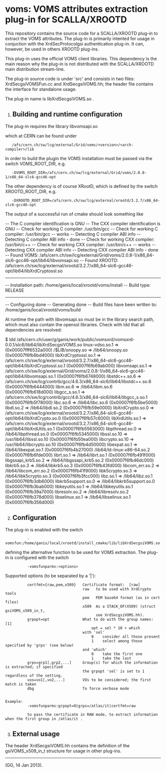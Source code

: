 
  voms: VOMS attributes extraction plug-in for SCALLA/XROOTD
  ==========================================================


  This repository contains the source code for a SCALLA/XROOTD plug-in to extract
  the VOMS attributes. The plug-in is primarily intented for usage in conjuction
  with the XrdSecProtocolgsi authentication plug-in. It can, however, be used in
  others XROOTD plug-ins.

  This plug-in uses the official VOMS client libraries. This dependency is the main
  reason why the plug-in is not distributed with the SCALLA/XROOTD main distribution
  stream-line.

  The plug-in source code is under 'src' and consists in two files: XrdSecgsiVOMSFun.cc
  and XrdSecgsiVOMS.hh; the header file contains the interface for standalone usage.  

  The plug-in name is libXrdSecgsiVOMS.so .

  
  1. Building and runtime configuration
     ----------------------------------
  
  The plug-in requires the library 
                                           libvomsapi.so
                                           
  which at CERN can be found under
  
       /afs/cern.ch/sw/lcg/external/Grid/voms/<version>/<arch-compiler>/lib

  In order to build the plugin the VOMS installation must be passed via the switch
  VOMS_ROOT_DIR, e.g.
  
       -DVOMS_ROOT_DIR=/afs/cern.ch/sw/lcg/external/Grid/voms/2.0.8-1/x86_64-slc6-gcc46-opt

  The other dependency is of course XRootD, which is defined by the switch XROOTD_ROOT_DIR, e.g.
  
       -DXROOTD_ROOT_DIR=/afs/cern.ch/sw/lcg/external/xrootd/3.2.7/x86_64-slc6-gcc46-opt
          
  The output of a successful run of cmake should look something like
  
-- The C compiler identification is GNU
-- The CXX compiler identification is GNU
-- Check for working C compiler: /usr/bin/gcc
-- Check for working C compiler: /usr/bin/gcc -- works
-- Detecting C compiler ABI info
-- Detecting C compiler ABI info - done
-- Check for working CXX compiler: /usr/bin/c++
-- Check for working CXX compiler: /usr/bin/c++ -- works
-- Detecting CXX compiler ABI info
-- Detecting CXX compiler ABI info - done
-- Found VOMS: /afs/cern.ch/sw/lcg/external/Grid/voms/2.0.8-1/x86_64-slc6-gcc46-opt/lib64/libvomsapi.so 
-- Found XROOTD: /afs/cern.ch/sw/lcg/external/xrootd/3.2.7/x86_64-slc6-gcc46-opt/lib64/libXrdCryptossl.so 
-- ----------------------------------------
-- Installation path: /home/ganis/local/xrootd/voms/install
-- Build type:        RELEASE
-- ----------------------------------------
-- Configuring done
-- Generating done
-- Build files have been written to: /home/ganis/local/xrootd/voms/build
    
  
  At runtime the path with libvomsapi.so must be in the library search path, which must
  also contain the openssl libraries.
  Check with ldd that all dependencies are resolved:

 $ ldd /afs/cern.ch/user/g/ganis/work/public/vomsxrd/vomsxrd-0.0.1/slc6/lib64/libXrdSecgsiVOMS.so 
        linux-vdso.so.1 =>  (0x00007fff6532a000)
        /$LIB/snoopy.so => /lib64/snoopy.so (0x00007f6fb6bd4000)
        libXrdCryptossl.so.1 => /afs/cern.ch/sw/lcg/external/xrootd/3.2.7/x86_64-slc6-gcc46-opt/lib64/libXrdCryptossl.so.1 (0x00007f6fb69ab000)
        libvomsapi.so.1 => /afs/cern.ch/sw/lcg/external/Grid/voms/2.0.8-1/x86_64-slc6-gcc46-opt/lib64/libvomsapi.so.1 (0x00007f6fb6748000)
        libstdc++.so.6 => /afs/cern.ch/sw/lcg/contrib/gcc/4.6.3/x86_64-slc6/lib64/libstdc++.so.6 (0x00007f6fb6444000)
        libm.so.6 => /lib64/libm.so.6 (0x00007f6fb618d000)
        libgcc_s.so.1 => /afs/cern.ch/sw/lcg/contrib/gcc/4.6.3/x86_64-slc6/lib64/libgcc_s.so.1 (0x00007f6fb5f78000)
        libc.so.6 => /lib64/libc.so.6 (0x00007f6fb5be5000)
        libdl.so.2 => /lib64/libdl.so.2 (0x00007f6fb59e0000)
        libXrdCrypto.so.0 => /afs/cern.ch/sw/lcg/external/xrootd/3.2.7/x86_64-slc6-gcc46-opt/lib64/libXrdCrypto.so.0 (0x00007f6fb57c6000)
        libXrdUtils.so.1 => /afs/cern.ch/sw/lcg/external/xrootd/3.2.7/x86_64-slc6-gcc46-opt/lib64/libXrdUtils.so.1 (0x00007f6fb5563000)
        libpthread.so.0 => /lib64/libpthread.so.0 (0x00007f6fb5345000)
        libssl.so.10 => /usr/lib64/libssl.so.10 (0x00007f6fb50ea000)
        libcrypto.so.10 => /usr/lib64/libcrypto.so.10 (0x00007f6fb4d50000)
        libexpat.so.1 => /lib64/libexpat.so.1 (0x00007f6fb4b27000)
        /lib64/ld-linux-x86-64.so.2 (0x00007f6fb6fde000)
        librt.so.1 => /lib64/librt.so.1 (0x00007f6fb491f000)
        libgssapi_krb5.so.2 => /lib64/libgssapi_krb5.so.2 (0x00007f6fb46dc000)
        libkrb5.so.3 => /lib64/libkrb5.so.3 (0x00007f6fb43fd000)
        libcom_err.so.2 => /lib64/libcom_err.so.2 (0x00007f6fb41f9000)
        libk5crypto.so.3 => /lib64/libk5crypto.so.3 (0x00007f6fb3fcc000)
        libz.so.1 => /lib64/libz.so.1 (0x00007f6fb3db6000)
        libkrb5support.so.0 => /lib64/libkrb5support.so.0 (0x00007f6fb3bab000)
        libkeyutils.so.1 => /lib64/libkeyutils.so.1 (0x00007f6fb39a7000)
        libresolv.so.2 => /lib64/libresolv.so.2 (0x00007f6fb378d000)
        libselinux.so.1 => /lib64/libselinux.so.1 (0x00007f6fb356d000)

   2. Configuration
      -------------
      
   The plug-in is enabled with the switch
   
              -vomsfun:/home/ganis/local/xrootd/install_cmake/lib/libXrdSecgsiVOMS.so

   defining the alternative function to be used for VOMS extraction.
   The plug-in is configured with the switch

              -vomsfunparms:<options>

   Supported options (to be separated by a '|'):
   
              certfmt={raw,pem,x509}   Certificate format:  [raw]
                                       raw   to be used with XrdCrypto tools
                                       pem   PEM base64 format (as in cert files)
                                       x509  As a STACK_OF(X509) (struct gsiVOMS_x509_in_t,
                                             see XrdSecgsiVOMS.hh).
              grpopt=opt               What to do with the group names:  [1]
                                           opt = sel * 10 + which
                                       with 'sel'
                                           0    consider all those present
                                           1    select among those specified by 'grps' (see below)
                                       and 'which'
                                           0    take the first one
                                           1    take the last
              grps=grp1[,grp2,...]     Group(s) for which the information is extracted; if specified
                                       the grpopt 'sel' is set to 1 regardless of the setting.
              vos=vo1[,vo2,...]        VOs to be considered; the first match is taken
              dbg                      To force verbose mode


    Example:
              -vomsfunparms:grpopt=0|grps=/atlas/it|certfmt=raw
              
              to pass the certificate in RAW mode, to extract information when the first group in /atlas/it .
 
 
   3. External usage
      --------------

   The header XrdSecgsiVOMS.hh contains the definition of the gsiVOMS_x509_in_t structure for usage
   in other plug-ins.
 
 -------------------------------------------------------------------------------------------------------------
 (GG, 14 Jan 2013). 


  